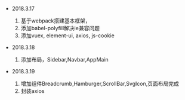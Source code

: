 * 2018.3.17 
    1. 基于webpack搭建基本框架，
    2. 添加babel-polyfill解决ie兼容问题
    3. 添加vuex, element-ui, axios, js-cookie

* 2018.3.18  
    1. 添加布局，Sidebar,Navbar,AppMain

* 2018.3.19 
    1. 增加组件Breadcrumb,Hamburger,ScrollBar,SvgIcon,页面布局完成
    2. 封装axios